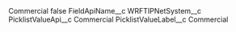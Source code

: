 <?xml version="1.0" encoding="UTF-8"?>
<CustomMetadata xmlns="http://soap.sforce.com/2006/04/metadata" xmlns:xsi="http://www.w3.org/2001/XMLSchema-instance" xmlns:xsd="http://www.w3.org/2001/XMLSchema">
    <label>Commercial</label>
    <protected>false</protected>
    <values>
        <field>FieldApiName__c</field>
        <value xsi:type="xsd:string">WRFTIPNetSystem__c</value>
    </values>
    <values>
        <field>PicklistValueApi__c</field>
        <value xsi:type="xsd:string">Commercial</value>
    </values>
    <values>
        <field>PicklistValueLabel__c</field>
        <value xsi:type="xsd:string">Commercial</value>
    </values>
</CustomMetadata>

